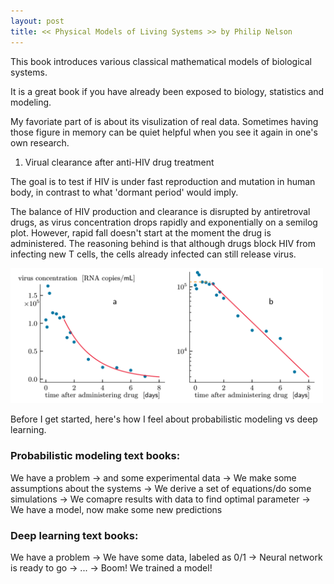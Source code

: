 ```yaml
---
layout: post
title: << Physical Models of Living Systems >> by Philip Nelson
---
```


This book introduces various classical mathematical models of biological systems. 

It is a great book if you have already been exposed to biology, statistics and modeling.

My favoriate part of is about its visulization of real data. Sometimes having those figure in memory can be quiet helpful when you see it again in one's own research.

1. Virual clearance after anti-HIV drug treatment

The goal is to test if HIV is under fast reproduction and mutation in human body, in contrast to what 'dormant period' would imply.

The balance of HIV production and clearance is disrupted by antiretroval drugs, as virus concentration drops rapidly and exponentially on a semilog plot. However, rapid fall doesn't start at the moment the drug is administered. The reasoning behind is that although drugs block HIV from infecting new T cells, the cells already infected can still release virus.

<img src="/Physical-Models/Fig.0.3.png" alt="drawing" width="500"/>



Before I get started, here's how I feel about probabilistic modeling vs deep learning.
  
### Probabilistic modeling text books:
  
We have a problem -> and some experimental data -> We make some assumptions about the systems -> We derive a set of equations/do some simulations -> We comapre results with data to find optimal parameter -> We have a model, now make some new predictions
  
### Deep learning text books:

We have a problem -> We have some data, labeled as 0/1 -> Neural network is ready to go -> ... -> Boom! We trained a model!  
